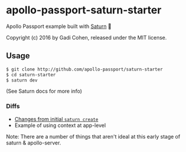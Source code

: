 # apollo-passport-saturn-starter

Apollo Passport example built with [Saturn](https://github.com/apollostack/saturn) :rocket:

Copyright (c) 2016 by Gadi Cohen, released under the MIT license.

## Usage

```bash
$ git clone http://github.com/apollo-passport/saturn-starter
$ cd saturn-starter
$ saturn dev
```

(See Saturn docs for more info)

### Diffs

* [Changes from initial `saturn create`](https://github.com/apollo-passport/saturn-starter/compare/ddb9723ecfba0c05a968f3a79bb9361502dd0bcc...9eff1b8290c667d87c19f7877542fa980b9fa319)
* Example of using context at app-level

Note: There are a number of things that aren't ideal at this early stage of saturn & apollo-server.
